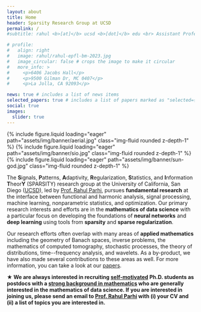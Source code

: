 ```yaml
---
layout: about
title: Home
header: Sparsity Research Group at UCSD
permalink: /
#subtitle: rahul <b>[at]</b> ucsd <b>[dot]</b> edu <br> Assistant Professor of <a href="https://www.ece.ucsd.edu/">ECE<a> at <a href="https://ucsd.edu/">UCSD</a>

# profile:
#   align: right
#   image: rahul/rahul-epfl-bm-2023.jpg
#   image_circular: false # crops the image to make it circular
#   more_info: >
#     <p>6406 Jacobs Hall</p>
#     <p>9500 Gilman Dr, MC 0407</p>
#     <p>La Jolla, CA 92093</p>

news: true # includes a list of news items
selected_papers: true # includes a list of papers marked as "selected={true}"
social: true
images:
  slider: true
---
```


<swiper-container keyboard="true" navigation="true" pagination="true" pagination-clickable="true" pagination-dynamic-bullets="true" rewind="true" autoplay=true>
  <swiper-slide>{% include figure.liquid loading="eager" path="assets/img/banner/aerial.jpg" class="img-fluid rounded z-depth-1" %}</swiper-slide>
  <swiper-slide>{% include figure.liquid loading="eager" path="assets/img/banner/sio.jpg" class="img-fluid rounded z-depth-1" %}</swiper-slide>
  <swiper-slide>{% include figure.liquid loading="eager" path="assets/img/banner/sun-god.jpg" class="img-fluid rounded z-depth-1" %}</swiper-slide>
</swiper-container>

The **S**ignals, **P**atterns, **A**daptivity, **R**egularization,
**S**tatistics, and **I**nformation **T**heor**Y** (SPARSITY) research group at
the University of California, San Diego ([UCSD](https://ucsd.edu/)), led by
[Prof. Rahul Parhi](/rahul/), pursues **fundamental research** at the interface between
functional and harmonic analysis, signal processing, machine learning,
nonparametric statistics, and optimization. Our primary research interests and
efforts are in the **mathematics of data science** with a particular focus on
developing the foundations of **neural networks** and **deep learning** using
tools from **sparsity** and **sparse regularization**.

Our research efforts often overlap with many areas of **applied mathematics**
including the geometry of Banach spaces, inverse problems, the mathematics of
computed tomography, stochastic processes, the theory of distributions,
time--frequency analysis, and wavelets. As a by-product, we have also made
several contributions to these areas as well. For more information, you can take
a look at our [papers](/papers/).

**&#9733; We are always interested in recruiting <ins>self-motivated</ins> Ph.D.
students as postdocs with a <ins>strong background in mathematics</ins> who are
generally interested in the mathematics of data science. If you are interested
in joining us, please send an email to [Prof. Rahul Parhi](/rahul/) with (i)
your CV and (ii) a list of topics you are interested in.**
